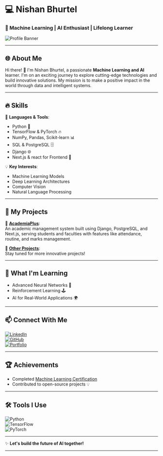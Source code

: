 
# 💻 Nishan Bhurtel  
### 🌟 Machine Learning | AI Enthusiast | Lifelong Learner  

![Profile Banner](https://via.placeholder.com/1200x400?text=Welcome+to+My+GitHub+Profile!)

---

## 🌐 About Me  
Hi there! 👋 I'm Nishan Bhurtel, a passionate **Machine Learning and AI** learner. I'm on an exciting journey to explore cutting-edge technologies and build innovative solutions. My mission is to make a positive impact in the world through data and intelligent systems.  

---

## 🔥 Skills  
🚀 **Languages & Tools**:  
- Python 🐍  
- TensorFlow & PyTorch 🔥  
- NumPy, Pandas, Scikit-learn 📊  
- SQL & PostgreSQL 🗄️  
- Django 🌐  
- Next.js & react for Frontend 🌟  

💡 **Key Interests**:  
- Machine Learning Models  
- Deep Learning Architectures  
- Computer Vision  
- Natural Language Processing  

---

## 🚀 My Projects  
🌟 **[AcademiaPlus](#)**:  
An academic management system built using Django, PostgreSQL, and Next.js, serving students and faculties with features like attendance, routine, and marks management.  

🌟 **[Other Projects](#)**:  
Stay tuned for more innovative projects!  

---

## 🌱 What I'm Learning  
- Advanced Neural Networks 🤖  
- Reinforcement Learning 🕹️  
- AI for Real-World Applications  🌍  

---

## 📫 Connect With Me  
[![LinkedIn](https://img.shields.io/badge/LinkedIn-%230077B5.svg?style=for-the-badge&logo=linkedin&logoColor=white)](https://linkedin.com/in/your-linkedin)  
[![GitHub](https://img.shields.io/badge/GitHub-%2312100E.svg?style=for-the-badge&logo=github&logoColor=white)](https://github.com/your-github)  
[![Portfolio](https://img.shields.io/badge/Portfolio-%23000000.svg?style=for-the-badge&logo=web&logoColor=white)](https://your-portfolio-link.com)  

---

## 🏆 Achievements  
- Completed [Machine Learning Certification](#)  
- Contributed to open-source projects 💡  

---

## 🛠️ Tools I Use  
![Python](https://img.shields.io/badge/Python-%2314354C.svg?style=for-the-badge&logo=python&logoColor=white)  
![TensorFlow](https://img.shields.io/badge/TensorFlow-%23FF6F00.svg?style=for-the-badge&logo=tensorflow&logoColor=white)  
![PyTorch](https://img.shields.io/badge/PyTorch-%23EE4C2C.svg?style=for-the-badge&logo=pytorch&logoColor=white)  

---

✨ **Let's build the future of AI together!**  

---


